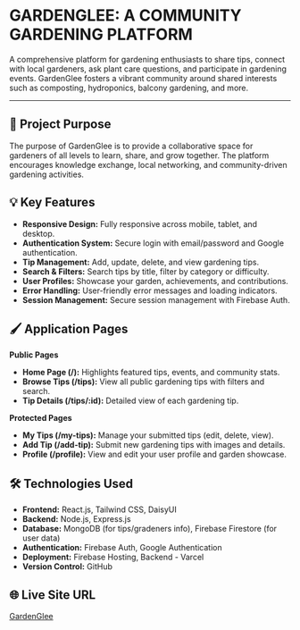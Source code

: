 # GARDENGLEE: A COMMUNITY GARDENING PLATFORM

A comprehensive platform for gardening enthusiasts to share tips, connect with local gardeners, ask plant care questions, and participate in gardening events. GardenGlee fosters a vibrant community around shared interests such as composting, hydroponics, balcony gardening, and more.

---

## 🌟 Project Purpose
The purpose of GardenGlee is to provide a collaborative space for gardeners of all levels to learn, share, and grow together. The platform encourages knowledge exchange, local networking, and community-driven gardening activities.

## 💡 Key Features
- **Responsive Design:** Fully responsive across mobile, tablet, and desktop.
- **Authentication System:** Secure login with email/password and Google authentication.
- **Tip Management:** Add, update, delete, and view gardening tips.
- **Search & Filters:** Search tips by title, filter by category or difficulty.
- **User Profiles:** Showcase your garden, achievements, and contributions.
- **Error Handling:** User-friendly error messages and loading indicators.
- **Session Management:** Secure session management with Firebase Auth.

## 🖌️ Application Pages
**Public Pages**
- **Home Page (/):** Highlights featured tips, events, and community stats.
- **Browse Tips (/tips):** View all public gardening tips with filters and search.
- **Tip Details (/tips/:id):** Detailed view of each gardening tip.

**Protected Pages**
- **My Tips (/my-tips):** Manage your submitted tips (edit, delete, view).
- **Add Tip (/add-tip):** Submit new gardening tips with images and details.
- **Profile (/profile):** View and edit your user profile and garden showcase.


## 🛠️ Technologies Used
- **Frontend:** React.js, Tailwind CSS, DaisyUI
- **Backend:** Node.js, Express.js 
- **Database:** MongoDB (for tips/gradeners info), Firebase Firestore (for user data)
- **Authentication:** Firebase Auth, Google Authentication
- **Deployment:** Firebase Hosting, Backend - Varcel
- **Version Control:** GitHub


## 🌐 Live Site URL
[GardenGlee](https://gardenglee25.web.app/)

